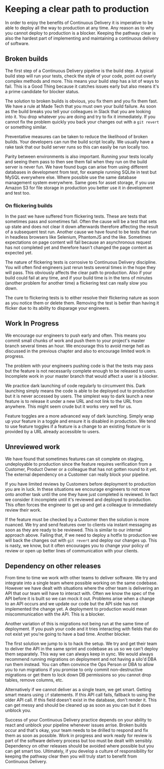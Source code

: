 # Keeping a clear path to production

In order to enjoy the benefits of Continuous Delivery it is imperative to be
able to deploy all the way to production at any time. Any reason as to why you
cannot deploy to production is a blocker. Keeping the pathway clear is also
the hardest part of implementing and maintaining a continuous delivery of
software.

## Broken builds

The first step of a Continuous Delivery pipeline is the build step. A typical
build step will run your tests, check the style of your code, point out overly
complex methods and more. This means your build step has a lot of ways to fail.
This is a Good Thing because it catches issues early but also means it's a
prime candidate for blocker status.

The solution to broken builds is obvious, you fix them and you fix them fast.
We have a rule at Made Tech that you must own your build failure. As soon as
the build breaks you tell your colleagues in Slack that you are looking into
it. You drop whatever you are doing and try to fix it immediately. If you
cannot fix the problem quickly you back your changes out with a `git revert`
or something similar.

Preventative measures can be taken to reduce the likelihood of broken builds.
Your developers can run the build script locally. We usually have a rake task
that our build server runs so this can easily be run locally too.

Parity between environments is also important. Running your tests locally and
seeing them pass to then see them fail when they run on the build server is
never fun. We have found bugs can arise from using different databases in
development from test, for example running SQLite in test but MySQL everywhere
else. Where possible use the same database management system everywhere. Same
goes for asset storage, if you use Amazon S3 for file storage in production
you better use it in development and test too.

### On flickering builds

In the past we have suffered from flickering tests. These are tests that
sometimes pass and sometimes fail. Often the cause will be a test that sets
up state and does not clear it down afterwards therefore affecting the result
of a subsequent test run. Another cause we have found to be tests that run
in headless browsers like Selenium, PhantomJS and the like. Sometimes
expectations on page content will fail because an asynchronous request has
not completed yet and therefore hasn't changed the page content as expected yet.

The nature of flickering tests is corrosive to Continuous Delivery discipline.
You will often find engineers just rerun tests several times in the hope they
will pass. This obviously affects the clear path to production. Also if your
build could fail at any time, and if your build time is in the tens of minutes
(another problem for another time) a flickering test can really slow you down.

The cure to flickering tests is to either resolve their flickering nature as
soon as you notice them or delete them. Removing the test is better than 
having it flicker due to its ability to disparage your engineers.

## Work In Progress

We encourage our engineers to push early and often. This means you commit small
chunks of work and push them to your project's master branch several times an
hour. We encourage this to avoid merge hell as discussed in the previous chapter
and also to encourage limited work in progress.

The problem with your engineers pushing code is that the tests may pass but
the feature is not necessarily complete enough to be released to users.
Incomplete work in your master branch that would affect a user is a blocker.

We practice dark launching of code regularly to circumvent this. Dark launching
simply means the code is able to be deployed out to production but it is never
accessed by users. The simplest way to dark launch a new feature is to release
it under a new URL and not link to the URL from anywhere. This might seem crude
but it works very well for us.

Feature toggles are a more advanced way of dark launching. Simply wrap up your
feature in a toggle and ensure it is disabled in production. We tend to use
feature toggles if a feature is a change to an existing feature or is provided
by a URL already accessible to users.

## Unreviewed work

We have found that sometimes features can sit complete on staging, undeployable
to production since the feature requires verification from a Customer, Product
Owner or a colleague that has not gotten round to it yet. The external
dependency on a Customer can really block your pipeline.

If you have limited reviews by Customers before deployment to production you are
in luck. In these situations we encourage engineers to not move onto another
task until the one they have just completed is reviewed. In fact we consider it
incomplete until it's reviewed and deployed to production. This often forces
the engineer to get up and get a colleague to immediately review their work.

If the feature must be checked by a Customer then the solution is more nuanced.
We try and send features over to clients via instant messaging as soon as they
are ready to be reviewed. This is similar to our internal approach above.
Failing that, if we need to deploy a hotfix to production we will back the
changes out with `git revert` and deploy our changes up. This is nasty, we know,
but it often encourages you to change your policy of review or open up better
lines of communication with your clients.

## Dependency on other releases

From time to time we work with other teams to deliver software. We try and
integrate into a single team where possible working on the same codebase.
However we have dealt with situations where the other team is delivering an
API that our team will have to interact with. Often we know the spec of the
API before it is built so we can mock it out. Problems arise when a change to
an API occurs and we update our code but the API side has not implemented the
change yet. A deployment to production would mean miscommunication with the API.
This is a blocker.

Another variation of this is migrations not being run at the same time of
deployment. If you push your code and it tries interacting with fields that
do not exist yet you're going to have a bad time. Another blocker.

The first solution we jump to is to hack the setup. We try and get their team
to deliver the API in the same sprint and codebase as us so we can't deploy them
separately. This way we can always keep in sync. We would always recommend
running migrations on deployment and not having a silo'd DBA run them instead.
You can often convince the Ops Person or DBA to allow you to run migrations if
you promise to only commit non-destructive migrations or get them to lock down
DB permissions so you cannot drop tables, remove columns, etc.

Alternatively if we cannot deliver as a single team, we get smart. Getting smart
means using `if` statements. If this API call fails, fallback to using the older
API call. If this field doesn't exist in the database, don't render it. This can
get messy and should be cleaned up as soon as you can but it does unblock you.

Success of your Continuous Delivery practice depends on your ability to react
and unblock your pipeline whenever issues arrise. Broken builds occur and that's
okay, your team needs to be drilled to respond and fix them as soon as possible.
Work in progress and work ready for review is part of the software delivery
process but too must be dealt with sensibly. Dependency on other releases should
be avoided where possible but you can get smart too. Ultimately, if you develop
a culture of responsibility for keeping the pathway clear then you will truly
start to benefit from Continuous Delivery.
